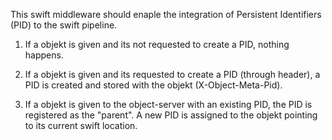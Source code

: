 This swift middleware should enaple the integration of Persistent Identifiers 
(PID) to the swift pipeline.

1. If a objekt is given and its not requested to create a PID, nothing happens.

2. If a objekt is given and its requested to create a PID (through header), a 
PID is created and stored with the objekt (X-Object-Meta-Pid).

3. If a objekt is given to the object-server with an existing PID, the PID is
registered as the "parent". A new PID is assigned to the objekt pointing to
its current swift location.